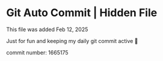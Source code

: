 # Git Auto Commit | Hidden File

This file was added Feb 12, 2025

Just for fun and keeping my daily git commit active 🤪

commit number: 1665175
